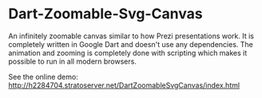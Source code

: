 Dart-Zoomable-Svg-Canvas
========================

An infinitely zoomable canvas similar to how Prezi presentations work. It is completely written in Google Dart and doesn't use any dependencies. The animation and zooming is completely done with scripting which makes it possible to run in all modern browsers.

See the online demo: http://h2284704.stratoserver.net/DartZoomableSvgCanvas/index.html